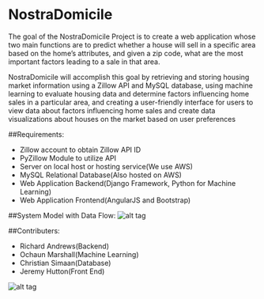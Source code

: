 # NostraDomicile
The goal of the NostraDomicile Project is to create a web application whose two main functions are to predict whether a house will sell in a specific area based on the home’s attributes, and given a zip code, what are the most important factors leading to a sale in that area.

NostraDomicile will accomplish this goal by retrieving and storing housing market information using a Zillow API and MySQL database, using machine learning to evaluate housing data and determine factors influencing home sales in a particular area, and creating a user-friendly interface for users to view data about factors influencing home sales and create data visualizations about houses on the market based on user preferences

##Requirements:
* Zillow account to obtain Zillow API ID
* PyZillow Module to utilize API
* Server on local host or hosting service(We use AWS)
* MySQL Relational Database(Also hosted on AWS)
* Web Application Backend(Django Framework, Python for Machine Learning)
* Web Application Frontend(AngularJS and Bootstrap)

##System Model with Data Flow:
![alt tag](https://cloud.githubusercontent.com/assets/10904693/23509663/8bee9ca0-ff24-11e6-8cf8-1b947555413d.png)
 

##Contributers:
* Richard Andrews(Backend)
* Ochaun Marshall(Machine Learning)
* Christian Simaan(Database)
* Jeremy Hutton(Front End)

![alt tag](https://cloud.githubusercontent.com/assets/10904693/22768230/a253298e-ee4e-11e6-9857-a7c4c1256a8a.png)  
